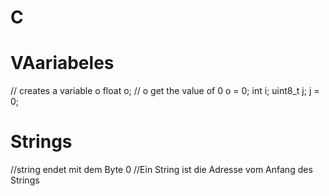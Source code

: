 # C
# VAariabeles
// creates a variable o
    float o;
// o get the value of 0
    o = 0;
    int i;
    uint8_t j;
    j = 0;

# Strings
//string endet mit dem Byte 0
//Ein String ist die Adresse vom Anfang des Strings